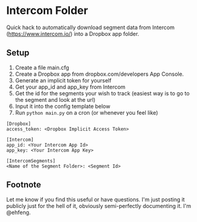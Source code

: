 Intercom Folder
===============
Quick hack to automatically download segment data from Intercom (https://www.intercom.io/) into a Dropbox app folder.

Setup
-----
1. Create a file main.cfg
2. Create a Dropbox app from dropbox.com/developers App Console.
3. Generate an implicit token for yourself
4. Get your app_id and app_key from Intercom
5. Get the id for the segments your wish to track (easiest way is to go to the segment and look at the url)
6. Input it into the config template below
7. Run `python main.py` on a cron (or whenever you feel like)

```
[Dropbox]
access_token: <Dropbox Implicit Access Token>

[Intercom]
app_id: <Your Intercom App Id>
app_key: <Your Intercom App Key>

[IntercomSegments]
<Name of the Segment Folder>: <Segment Id>
```
Footnote
--------
Let me know if you find this useful or have questions. I'm just posting it publicly just for the hell of it, obviously semi-perfectly documenting it. I'm @ehfeng.